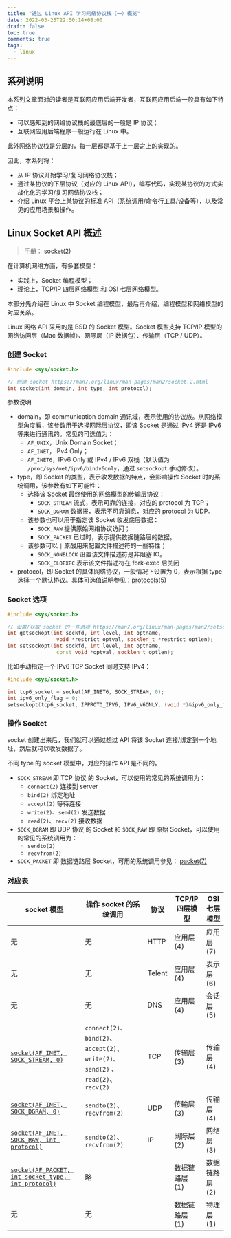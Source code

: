 ```yaml
---
title: "通过 Linux API 学习网络协议栈（一）概览"
date: 2022-03-25T22:50:14+08:00
draft: false
toc: true
comments: true
tags:
  - linux
---
```


## 系列说明

本系列文章面对的读者是互联网应用后端开发者，互联网应用后端一般具有如下特点：

* 可以感知到的网络协议栈的最底层的一般是 IP 协议；
* 互联网应用后端程序一般运行在 Linux 中。

此外网络协议栈是分层的，每一层都是基于上一层之上的实现的。

因此，本系列将：

* 从 IP 协议开始学习/复习网络协议栈；
* 通过某协议的下层协议（对应的 Linux API），编写代码，实现某协议的方式实战化化的学习/复习网络协议栈；
* 介绍 Linux 平台上某协议的标准 API（系统调用/命令行工具/设备等），以及常见的应用场景和操作。

## Linux Socket API 概述

> 手册： [socket(2)](https://man7.org/linux/man-pages/man2/socket.2.html)

在计算机网络方面，有多套模型：

* 实践上，Socket 编程模型；
* 理论上，TCP/IP 四层网络模型 和 OSI 七层网络模型。

本部分先介绍在 Linux 中 Socket 编程模型，最后再介绍，编程模型和网络模型的对应关系。

Linux 网络 API 采用的是 BSD 的 Socket 模型。Socket 模型支持 TCP/IP 模型的网络访问层（Mac 数据帧）、网际层（IP 数据包）、传输层（TCP / UDP）。

### 创建 Socket

```cpp
#include <sys/socket.h>

// 创建 socket https://man7.org/linux/man-pages/man2/socket.2.html
int socket(int domain, int type, int protocol);
```

参数说明

* domain，即 communication domain 通讯域，表示使用的协议族。从网络模型角度看，该参数用于选择网际层协议，即该 Socket 是通过 IPv4 还是 IPv6 等来进行通讯的。常见的可选值为：
    * `AF_UNIX`，Unix Domain Socket；
    * `AF_INET`，IPv4 Only；
    * `AF_INET6`，IPv6 Only 或 IPv4 / IPv6 双栈（默认值为 `/proc/sys/net/ipv6/bindv6only`，通过 `setsockopt` 手动修改）。
* type，即 Socket 的类型，表示收发数据的特点，会影响操作 Socket 时的系统调用，该参数有如下可能性：
    * 选择该 Socket 最终使用的网络模型的传输层协议：
        * `SOCK_STREAM` 流式，表示可靠的连接，对应的 protocol 为 TCP；
        * `SOCK_DGRAM` 数据报，表示不可靠消息，对应的 protocol 为 UDP。
    * 该参数也可以用于指定该 Socket 收发底层数据：
        * `SOCK_RAW` 提供原始网络协议访问；
        * `SOCK_PACKET` 已过时，表示提供数据链路层的数据。
    * 该参数可以 `|` 原酸用来配置文件描述符的一些特性；
        * `SOCK_NONBLOCK` 设置该文件描述符是非阻塞 IO。
        * `SOCK_CLOEXEC` 表示该文件描述符在 fork-exec 后关闭
* protocol，即 Socket 的具体网络协议，一般情况下设置为 0，表示根据 type 选择一个默认协议。具体可选值说明参见：[protocols(5)](https://man7.org/linux/man-pages/man5/protocols.5.html)
  
### Socket 选项

```cpp
#include <sys/socket.h>

// 设置/获取 socket 的一些选项 https://man7.org/linux/man-pages/man2/setsockopt.2.html
int getsockopt(int sockfd, int level, int optname,
                void *restrict optval, socklen_t *restrict optlen);
int setsockopt(int sockfd, int level, int optname,
                const void *optval, socklen_t optlen);
```

比如手动指定一个 IPv6 TCP Socket 同时支持 IPv4：

```cpp
#include <sys/socket.h>

int tcp6_socket = socket(AF_INET6, SOCK_STREAM, 0);
int ipv6_only_flag = 0;
setsockopt(tcp6_socket, IPPROTO_IPV6, IPV6_V6ONLY, (void *)&ipv6_only_flag, sizeof(ipv6_only_flag));
```

### 操作 Socket

socket 创建出来后，我们就可以通过想过 API 将该 Socket 连接/绑定到一个地址，然后就可以收发数据了。

不同 type 的 socket 模型中，对应的操作 API 是不同的。

* `SOCK_STREAM` 即 TCP 协议 的 Socket，可以使用的常见的系统调用为：
    * `connect(2)` 连接到 server
    * `bind(2)` 绑定地址
    * `accept(2)` 等待连接
    * `write(2)`、`send(2)` 发送数据
    * `read(2)`、`recv(2)` 接收数据
* `SOCK_DGRAM` 即 UDP 协议 的 Socket 和 `SOCK_RAW` 即 原始 Socket，可以使用的常见的系统调用为：
    * `sendto(2)`
    * `recvfrom(2)`
* `SOCK_PACKET` 即 数据链路层 Socket，可用的系统调用参见： [packet(7)](https://man7.org/linux/man-pages/man7/packet.7.html)

### 对应表

| socket 模型                                                                                               | 操作 socket 的系统调用                                                             | 协议   | TCP/IP 四层模型 | OSI 七层模型   |
| --------------------------------------------------------------------------------------------------------- | ---------------------------------------------------------------------------------- | ------ | --------------- | -------------- |
| 无                                                                                                        | 无                                                                                 | HTTP   | 应用层 (4)      | 应用层 (7)     |
| 无                                                                                                        | 无                                                                                 | Telent | 应用层 (4)      | 表示层 (6)     |
| 无                                                                                                        | 无                                                                                 | DNS    | 应用层 (4)      | 会话层 (5)     |
| [`socket(AF_INET, SOCK_STREAM, 0)`](https://man7.org/linux/man-pages/man7/tcp.7.html)                     | `connect(2)`、`bind(2)`、`accept(2)`、`write(2)`、`send(2)` 、`read(2)`、`recv(2)` | TCP    | 传输层 (3)      | 传输层 (4)     |
| [`socket(AF_INET, SOCK_DGRAM, 0)`](https://man7.org/linux/man-pages/man7/udp.7.html)                      | `sendto(2)`、  `recvfrom(2)`                                                       | UDP    | 传输层 (3)      | 传输层 (4)     |
| [`socket(AF_INET, SOCK_RAW, int protocol)`](https://man7.org/linux/man-pages/man7/raw.7.html)             | `sendto(2)`、  `recvfrom(2)`                                                       | IP     | 网际层 (2)      | 网络层 (3)     |
| [`socket(AF_PACKET, int socket_type, int protocol)`](https://man7.org/linux/man-pages/man7/packet.7.html) | 略                                                                                 |        | 数据链路层 (1)  | 数据链路层 (2) |
| 无                                                                                                        | 无                                                                                 |        | 数据链路层 (1)  | 物理层 (1)     |
